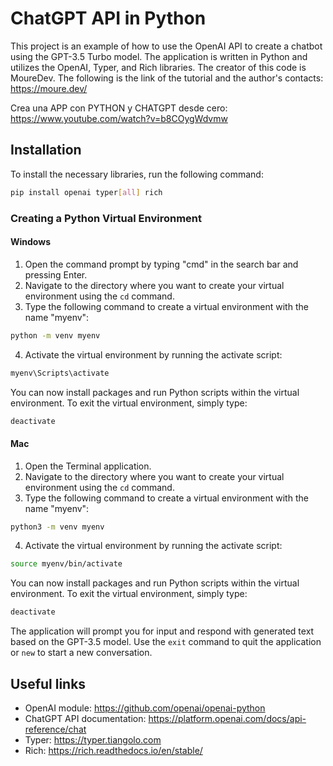 # ChatGPT API in Python

This project is an example of how to use the OpenAI API to create a chatbot using the GPT-3.5 Turbo model. The application is written in Python and utilizes the OpenAI, Typer, and Rich libraries.
The creator of this code is MoureDev.
The following is the link of the tutorial and the author's contacts:
https://moure.dev/

Crea una APP con PYTHON y CHATGPT desde cero:
https://www.youtube.com/watch?v=b8COygWdvmw

## Installation

To install the necessary libraries, run the following command:

```bash
pip install openai typer[all] rich
```

### Creating a Python Virtual Environment

#### Windows

1. Open the command prompt by typing "cmd" in the search bar and pressing Enter.
2. Navigate to the directory where you want to create your virtual environment using the `cd` command.
3. Type the following command to create a virtual environment with the name "myenv":
```bash
python -m venv myenv
```
4. Activate the virtual environment by running the activate script:
```bash
myenv\Scripts\activate
```
You can now install packages and run Python scripts within the virtual environment. To exit the virtual environment, simply type:
```bash
deactivate
```

#### Mac

1. Open the Terminal application.
2. Navigate to the directory where you want to create your virtual environment using the `cd` command.
3. Type the following command to create a virtual environment with the name "myenv":
```bash
python3 -m venv myenv
```
4. Activate the virtual environment by running the activate script:
```bash
source myenv/bin/activate
```
You can now install packages and run Python scripts within the virtual environment. To exit the virtual environment, simply type:
```bash
deactivate
```

The application will prompt you for input and respond with generated text based on the GPT-3.5 model. Use the `exit` command to quit the application or `new` to start a new conversation.


## Useful links

- OpenAI module: https://github.com/openai/openai-python
- ChatGPT API documentation: https://platform.openai.com/docs/api-reference/chat
- Typer: https://typer.tiangolo.com
- Rich: https://rich.readthedocs.io/en/stable/
